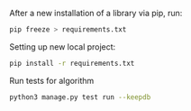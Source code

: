 After a new installation of a library via pip, run:

```bash
pip freeze > requirements.txt
```

Setting up new local project:

```bash
pip install -r requirements.txt
```
Run tests for algorithm
```bash
python3 manage.py test run --keepdb
```

